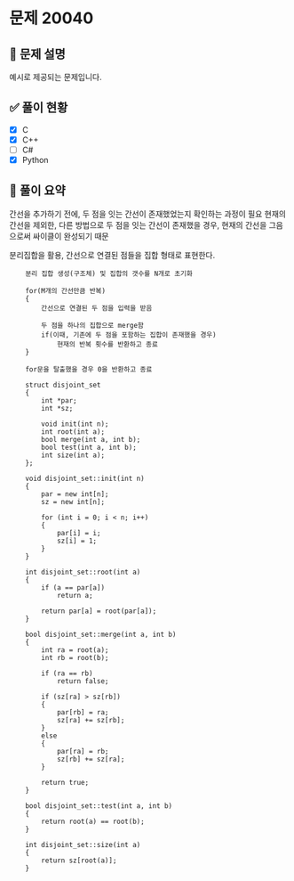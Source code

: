 # 문제 20040

## 📌 문제 설명
예시로 제공되는 문제입니다.

## ✅ 풀이 현황
- [x] C
- [x] C++
- [ ] C#
- [x] Python

## 🧠 풀이 요약

간선을 추가하기 전에, 두 점을 잇는 간선이 존재했었는지 확인하는 과정이 필요
현재의 간선을 제외한, 다른 방법으로 두 점을 잇는 간선이 존재했을 경우, 현재의 간선을 그음으로써 싸이클이 완성되기 때문

분리집합을 활용, 간선으로 연결된 점들을 집합 형태로 표현한다.


```
    분리 집합 생성(구조체) 및 집합의 갯수를 N개로 초기화

    for(M개의 간선만큼 반복)
    {
        간선으로 연결된 두 점을 입력을 받음

        두 점을 하나의 집합으로 merge함
        if(이때, 기존에 두 점을 포함하는 집합이 존재했을 경우)
            현재의 반복 횟수를 반환하고 종료
    }

    for문을 탈출했을 경우 0을 반환하고 종료
```

```
    struct disjoint_set
    {
        int *par;
        int *sz;
        
        void init(int n);
        int root(int a);
        bool merge(int a, int b);
        bool test(int a, int b);
        int size(int a);
    };

    void disjoint_set::init(int n)
    {
        par = new int[n];
        sz = new int[n];
        
        for (int i = 0; i < n; i++)
        {
            par[i] = i;
            sz[i] = 1;
        }
    }

    int disjoint_set::root(int a)
    {
        if (a == par[a])
            return a;
        
        return par[a] = root(par[a]);
    }

    bool disjoint_set::merge(int a, int b)
    {
        int ra = root(a);
        int rb = root(b);
        
        if (ra == rb)
            return false;
        
        if (sz[ra] > sz[rb])
        {
            par[rb] = ra;
            sz[ra] += sz[rb];
        }
        else
        {
            par[ra] = rb;
            sz[rb] += sz[ra];
        }
        
        return true;
    }

    bool disjoint_set::test(int a, int b)
    {
        return root(a) == root(b);
    }

    int disjoint_set::size(int a)
    {
        return sz[root(a)];
    }
```